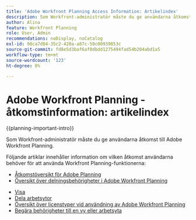 ```yaml
---
title: 'Adobe Workfront Planning Access Information: Artikelindex'
description: Som Workfront-administratör måste du ge användarna åtkomst till Adobe Workfront Planning. Följande artiklar innehåller information om vilken åtkomst användarna behöver för att använda Workfront Planning samt hur de begär och beviljar behörigheter när användarna inte har tillgång till dem.
author: Alina
feature: Workfront Planning
role: User, Admin
recommendations: noDisplay, noCatalog
exl-id: 98ca7d04-35c2-420a-a87c-50c00939853c
source-git-commit: fd8e5d3baf6af0dbdd1275494fad54b204abd1a5
workflow-type: tm+mt
source-wordcount: '123'
ht-degree: 0%

---
```



# Adobe Workfront Planning - åtkomstinformation: artikelindex

{{planning-important-intro}}

Som Workfront-administratör måste du ge användarna åtkomst till Adobe Workfront Planning.

Följande artiklar innehåller information om vilken åtkomst användarna behöver för att använda Workfront Planning-funktionerna:

* [Åtkomstöversikt för Adobe Planning](/help/quicksilver/planning/access/access-overview.md)
* [Översikt över delningsbehörigheter i Adobe Workfront Planning](/help/quicksilver/planning/access/sharing-permissions-overview.md)

<!--<div class="preview">

* [Share record types](/help/quicksilver/planning/access/share-record-types.md)

</div>-->

* [Visa](/help/quicksilver/planning/access/share-views.md)
* [Dela arbetsytor](/help/quicksilver/planning/access/share-workspaces.md)
* [Översikt över licenstyper vid användning av Adobe Workfront Planning](/help/quicksilver/planning/access/license-type-overview.md)
* [Begära behörigheter till en vy eller arbetsyta](/help/quicksilver/planning/access/request-permissions.md)


